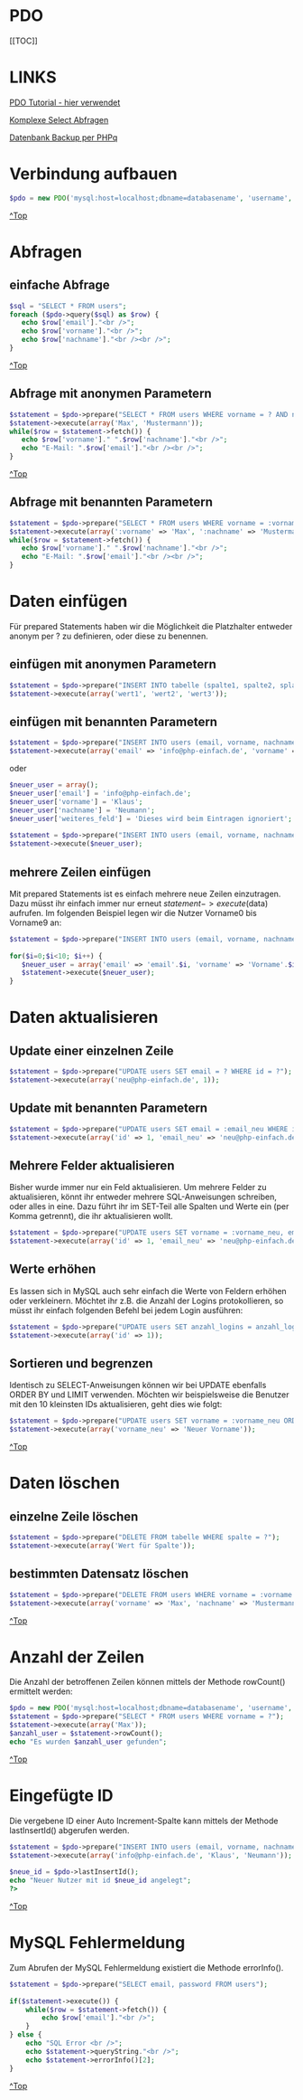 # PDO

[[TOC]]

# LINKS

[PDO Tutorial - hier verwendet](https://www.php-einfach.de/mysql-tutorial/php-prepared-statements/)

[Komplexe Select Abfragen](https://www.php-einfach.de/mysql-tutorial/komplexere-datenabfrage/)

[Datenbank Backup per PHPq](https://www.php-einfach.de/experte/php-sicherheit/daten-sicher-speichern/datenbankbackup-per-php/)

# Verbindung aufbauen

```php
$pdo = new PDO('mysql:host=localhost;dbname=databasename', 'username', 'password');
```

[^Top](#PDO)

# Abfragen
## einfache Abfrage

```php
$sql = "SELECT * FROM users";
foreach ($pdo->query($sql) as $row) {
   echo $row['email']."<br />";
   echo $row['vorname']."<br />";
   echo $row['nachname']."<br /><br />";
}
```

[^Top](#PDO)

## Abfrage mit anonymen Parametern

```php
$statement = $pdo->prepare("SELECT * FROM users WHERE vorname = ? AND nachname = ?");
$statement->execute(array('Max', 'Mustermann'));   
while($row = $statement->fetch()) {
   echo $row['vorname']." ".$row['nachname']."<br />";
   echo "E-Mail: ".$row['email']."<br /><br />";
}
```

[^Top](#PDO)

## Abfrage mit benannten Parametern

```php
$statement = $pdo->prepare("SELECT * FROM users WHERE vorname = :vorname AND nachname = :nachname");
$statement->execute(array(':vorname' => 'Max', ':nachname' => 'Mustermann'));   
while($row = $statement->fetch()) {
   echo $row['vorname']." ".$row['nachname']."<br />";
   echo "E-Mail: ".$row['email']."<br /><br />";
}
```

# Daten einfügen

Für prepared Statements haben wir die Möglichkeit die Platzhalter entweder anonym per ? zu definieren, oder diese zu benennen.

## einfügen mit anonymen Parametern

```php
$statement = $pdo->prepare("INSERT INTO tabelle (spalte1, spalte2, splate3) VALUES (?, ?, ?)");
$statement->execute(array('wert1', 'wert2', 'wert3'));
```

## einfügen mit benannten Parametern

```php
$statement = $pdo->prepare("INSERT INTO users (email, vorname, nachname) VALUES (:email, :vorname, :nachname)");
$statement->execute(array('email' => 'info@php-einfach.de', 'vorname' => 'Klaus', 'nachname' => 'Neumann'));
```

oder

```php
$neuer_user = array();
$neuer_user['email'] = 'info@php-einfach.de';
$neuer_user['vorname'] = 'Klaus';
$neuer_user['nachname'] = 'Neumann';
$neuer_user['weiteres_feld'] = 'Dieses wird beim Eintragen ignoriert';
 
$statement = $pdo->prepare("INSERT INTO users (email, vorname, nachname) VALUES (:email, :vorname, :nachname)");
$statement->execute($neuer_user); 
```

## mehrere Zeilen einfügen

Mit prepared Statements ist es einfach mehrere neue Zeilen einzutragen. Dazu müsst ihr einfach immer nur erneut $statement->execute($data) aufrufen. Im folgenden Beispiel legen wir die Nutzer Vorname0 bis Vorname9 an:

```php
$statement = $pdo->prepare("INSERT INTO users (email, vorname, nachname) VALUES (:email, :vorname, :nachname)");
 
for($i=0;$i<10; $i++) {
   $neuer_user = array('email' => 'email'.$i, 'vorname' => 'Vorname'.$i, 'nachname' => 'Nachname'.$i)
   $statement->execute($neuer_user);   
}
```

# Daten aktualisieren

## Update einer einzelnen Zeile

```php
$statement = $pdo->prepare("UPDATE users SET email = ? WHERE id = ?");
$statement->execute(array('neu@php-einfach.de', 1));
```

## Update mit benannten Parametern

```php
$statement = $pdo->prepare("UPDATE users SET email = :email_neu WHERE id = :id");
$statement->execute(array('id' => 1, 'email_neu' => 'neu@php-einfach.de'));
```

## Mehrere Felder aktualisieren

Bisher wurde immer nur ein Feld aktualisieren. Um mehrere Felder zu aktualisieren, könnt ihr entweder mehrere SQL-Anweisungen schreiben, oder alles in eine. Dazu führt ihr im SET-Teil alle Spalten und Werte ein (per Komma getrennt), die ihr aktualisieren wollt.

```php
$statement = $pdo->prepare("UPDATE users SET vorname = :vorname_neu, email = :email_neu, nachname = :nachname_neu WHERE id = :id");
$statement->execute(array('id' => 1, 'email_neu' => 'neu@php-einfach.de', 'vorname_neu' => 'Neuer Vorname', 'nachname_neu' => 'Neuer Nachname'));
```

## Werte erhöhen

Es lassen sich in MySQL auch sehr einfach die Werte von Feldern erhöhen oder verkleinern. Möchtet ihr z.B. die Anzahl der Logins protokollieren, so müsst ihr einfach folgenden Befehl bei jedem Login ausführen:

```php
$statement = $pdo->prepare("UPDATE users SET anzahl_logins = anzahl_logins+1 WHERE id = :id");
$statement->execute(array('id' => 1));
```

## Sortieren und begrenzen

Identisch zu SELECT-Anweisungen können wir bei UPDATE ebenfalls ORDER BY und LIMIT verwenden. Möchten wir beispielsweise die Benutzer mit den 10 kleinsten IDs aktualisieren, geht dies wie folgt:

```php
$statement = $pdo->prepare("UPDATE users SET vorname = :vorname_neu ORDER BY id LIMIT 10");
$statement->execute(array('vorname_neu' => 'Neuer Vorname'));
```

[^Top](#PDO)

# Daten löschen

## einzelne Zeile löschen

```php
$statement = $pdo->prepare("DELETE FROM tabelle WHERE spalte = ?");
$statement->execute(array('Wert für Spalte'));
```

## bestimmten Datensatz löschen

```php
$statement = $pdo->prepare("DELETE FROM users WHERE vorname = :vorname AND nachname = :nachname");
$statement->execute(array('vorname' => 'Max', 'nachname' => 'Mustermann')); //Löscht Benutzer mit Namen Max Mustermann
```

[^Top](#PDO)

# Anzahl der Zeilen

Die Anzahl der betroffenen Zeilen können mittels der Methode rowCount() ermittelt werden:

```php
$pdo = new PDO('mysql:host=localhost;dbname=databasename', 'username', 'password');
$statement = $pdo->prepare("SELECT * FROM users WHERE vorname = ?");
$statement->execute(array('Max')); 
$anzahl_user = $statement->rowCount();
echo "Es wurden $anzahl_user gefunden";
```

[^Top](#PDO)

# Eingefügte ID

Die vergebene ID einer Auto Increment-Spalte kann mittels der Methode lastInsertId() abgerufen werden.

```php
$statement = $pdo->prepare("INSERT INTO users (email, vorname, nachname) VALUES (?, ?, ?)");
$statement->execute(array('info@php-einfach.de', 'Klaus', 'Neumann'));   
 
$neue_id = $pdo->lastInsertId();
echo "Neuer Nutzer mit id $neue_id angelegt";
?>
```

[^Top](#PDO)

# MySQL Fehlermeldung

Zum Abrufen der MySQL Fehlermeldung existiert die Methode errorInfo().

```php
$statement = $pdo->prepare("SELECT email, password FROM users");
 
if($statement->execute()) {
    while($row = $statement->fetch()) {
        echo $row['email']."<br />";
    }    
} else {
    echo "SQL Error <br />";
    echo $statement->queryString."<br />";
    echo $statement->errorInfo()[2];
}
```

[^Top](#PDO)